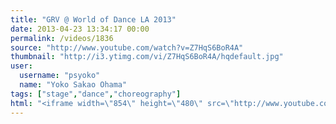 ```yaml
---
title: "GRV @ World of Dance LA 2013"
date: 2013-04-23 13:34:17 00:00
permalink: /videos/1836
source: "http://www.youtube.com/watch?v=Z7HqS6BoR4A"
thumbnail: "http://i3.ytimg.com/vi/Z7HqS6BoR4A/hqdefault.jpg"
user:
  username: "psyoko"
  name: "Yoko Sakao Ohama"
tags: ["stage","dance","choreography"]
html: "<iframe width=\"854\" height=\"480\" src=\"http://www.youtube.com/embed/Z7HqS6BoR4A?wmode=transparent&feature=oembed\" frameborder=\"0\" allowfullscreen></iframe>"
---
```



